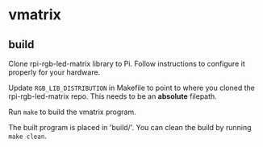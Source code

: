 # vmatrix

## build

Clone rpi-rgb-led-matrix library to Pi. Follow instructions to configure it properly for your hardware.

Update `RGB_LIB_DISTRIBUTION` in Makefile to point to where you cloned the rpi-rgb-led-matrix repo. This needs to be an **absolute** filepath.

Run `make` to build the vmatrix program.

The built program is placed in 'build/'. You can clean the build by running `make clean`.
